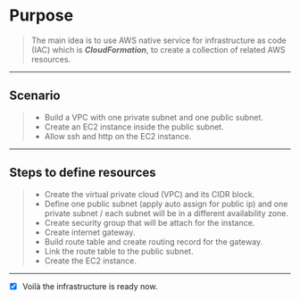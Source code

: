 # Purpose

> The main idea is to use AWS native service for infrastructure as code (IAC) which is __*CloudFormation*__, to create a collection of related AWS resources.
---
## Scenario 
> - Build a VPC with one private subnet and one public subnet.
> - Create an EC2 instance inside the public subnet.
> - Allow ssh and http on the EC2 instance.
---
## Steps to define resources
> - Create the virtual private cloud (VPC) and its CIDR block.
> - Define one public subnet (apply auto assign for public ip) and one private subnet / each subnet will be in a different availability zone.
> - Create security group that will be attach for the instance. 
> - Create internet gateway.
> - Build route table and create routing record for the gateway.
> - Link the route table to the public subnet.
> - Create the EC2 instance.
---
- [x] Voilà the infrastructure is ready now.
